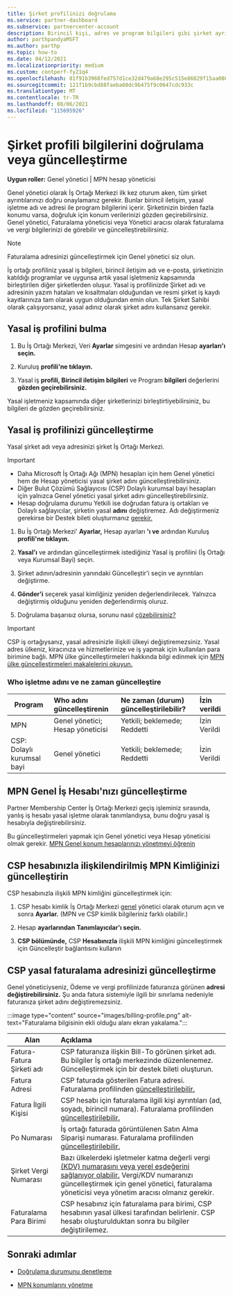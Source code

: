 ```yaml
---
title: Şirket profilinizi doğrulama
ms.service: partner-dashboard
ms.subservice: partnercenter-account
description: Birincil kişi, adres ve program bilgileri gibi şirket ayrıntılarınızı doğrulamayı öğrenin. Ayrıca yasal ve faturalama adreslerinizi de güncelleştirebilirsiniz.
author: parthpandyaMSFT
ms.author: parthp
ms.topic: how-to
ms.date: 04/12/2021
ms.localizationpriority: medium
ms.custom: contperf-fy21q4
ms.openlocfilehash: 81f91b3968fed757d1ce32d479a68e295c515e86829f15aa00832890ec16672c
ms.sourcegitcommit: 121f1b9cbd88faeba60dc9b475f9c0647cdc933c
ms.translationtype: MT
ms.contentlocale: tr-TR
ms.lasthandoff: 08/06/2021
ms.locfileid: "115695926"
---
```

# <a name="verify-or-update-your-company-profile-information"></a>Şirket profili bilgilerini doğrulama veya güncelleştirme 

**Uygun roller:** Genel yönetici | MPN hesap yöneticisi

Genel yönetici olarak İş Ortağı Merkezi ilk kez oturum aken, tüm şirket ayrıntılarınızı doğru onaylamanız gerekir. Bunlar birincil iletişim, yasal işletme adı ve adresi ile program bilgilerini içerir. Şirketinizin birden fazla konumu varsa, doğruluk için konum verilerinizi gözden geçirebilirsiniz. Genel yönetici, Faturalama yöneticisi veya Yönetici aracısı olarak faturalama ve vergi bilgilerinizi de görebilir ve güncelleştirebilirsiniz.

> [!NOTE]
> Faturalama adresinizi güncelleştirmek için Genel yönetici siz olun.

İş ortağı profiliniz yasal iş bilgileri, birincil iletişim adı ve e-posta, şirketinizin katıldığı programlar ve uygunsa artık yasal işletmeniz kapsamında birleştirilen diğer şirketlerden oluşur. Yasal iş profilinizde Şirket adı ve adresinin yazım hataları ve kısaltmaları olduğundan ve resmi şirket iş kaydı kayıtlarınıza tam olarak uygun olduğundan emin olun. Tek Şirket Sahibi olarak çalışıyorsanız, yasal adınız olarak şirket adını kullansanız gerekir.


## <a name="locate-the-legal-business-profile"></a>Yasal iş profilini bulma

1. Bu İş Ortağı Merkezi, Veri **Ayarlar** simgesini ve ardından Hesap **ayarları'ı seçin.**
 
1. Kuruluş **profili'ne tıklayın.** 

2. Yasal iş **profili, Birincil iletişim bilgileri** ve Program **bilgileri** değerlerini **gözden geçirebilirsiniz.**

Yasal işletmeniz kapsamında diğer şirketlerinizi birleştirtiyebilirsiniz, bu bilgileri de gözden geçirebilirsiniz. 

## <a name="update-your-legal-business-profile"></a>Yasal iş profilinizi güncelleştirme 

Yasal şirket adı veya adresinizi şirket İş Ortağı Merkezi.

>[!Important]
>- Daha Microsoft İş Ortağı Ağı (MPN) hesapları için hem Genel yönetici hem de Hesap yöneticisi yasal şirket adını güncelleştirebilirsiniz.
>- Diğer Bulut Çözümü Sağlayıcısı (CSP) Dolaylı kurumsal bayi hesapları için yalnızca Genel yönetici yasal şirket adını güncelleştirebilirsiniz. 
>- Hesap doğrulama durumu Yetkili ise doğrudan fatura iş ortakları ve Dolaylı sağlayıcılar, şirketin yasal **adını** değiştiremez. Adı değiştirmeniz gerekirse bir Destek bileti oluşturmanız [gerekir.](https://partner.microsoft.com/dashboard/support/servicerequests/create?stage=2&topicid=eb74583c-61b3-2124-bffc-00920e0ae772)



1. Bu İş Ortağı Merkezi' **Ayarlar,** Hesap ayarları **'ı ve** ardından Kuruluş **profili'ne tıklayın.**

2. **Yasal'ı** ve ardından güncelleştirmek istediğiniz Yasal iş profilini (İş Ortağı veya Kurumsal Bayi) seçin.

1. Şirket  adının/adresinin yanındaki Güncelleştir'i seçin ve ayrıntıları değiştirme.
 
1. **Gönder'i** seçerek yasal kimliğiniz yeniden değerlendirilecek. Yalnızca değiştirmiş olduğunu yeniden değerlendirmiş oluruz.

1. Doğrulama başarısız olursa, sorunu nasıl [çözebilirsiniz?](verification-responses.md)

>[!Important]
>CSP iş ortağıysanız, yasal adresinizle ilişkili ülkeyi değiştiremezsiniz. Yasal adres ülkeniz, kiracınıza ve hizmetlerinize ve iş yapmak için kullanılan para birimine bağlı. MPN ülke güncelleştirmeleri hakkında bilgi edinmek için [MPN ülke güncelleştirmeleri makalelerini okuyun.](manage-locations.md#change-country-of-partner-global-account)


### <a name="who-can-update-legal-business-name-and-when"></a>Who işletme adını ve ne zaman güncelleştire

|**Program**|**Who adını güncelleştirenin**|**Ne zaman (durum) güncelleştirilebilir?**|**İzin verildi**|
|---------------------|:-------------------------------|:------------|:-----------------|
MPN|Genel yönetici; Hesap yöneticisi|Yetkili; beklemede; Reddetti| İzin Verildi|
|CSP: Dolaylı kurumsal bayi|Genel yönetici|Yetkili; beklemede; Reddetti| İzin Verildi|


## <a name="update-your-mpn-global-business-account"></a>MPN Genel İş Hesabı'nızı güncelleştirme

Partner Membership Center İş Ortağı Merkezi geçiş işleminiz sırasında, yanlış iş hesabı yasal işletme olarak tanımlandıysa, bunu doğru yasal iş hesabıyla değiştirebilirsiniz.

Bu güncelleştirmeleri yapmak için Genel yönetici veya Hesap yöneticisi olmak gerekir. [MPN Genel konum hesaplarınızı yönetmeyi öğrenin](manage-locations.md)


## <a name="update-your-mpn-id-associated-with-your-csp-account"></a>CSP hesabınızla ilişkilendirilmiş MPN Kimliğinizi güncelleştirin

CSP hesabınızla ilişkili MPN kimliğini güncelleştirmek için:

1. CSP hesabı kimlik İş Ortağı Merkezi [genel](https://partner.microsoft.com/dashboard/home) yönetici olarak oturum açın ve sonra **Ayarlar.** (MPN ve CSP kimlik bilgileriniz farklı olabilir.)
 
1. Hesap **ayarlarından** **Tanımlayıcılar'ı seçin.**

1. **CSP bölümünde,** CSP **Hesabınızla** ilişkili MPN kimliğini güncelleştirmek için Güncelleştir bağlantısını kullanın 


## <a name="update-your-csp-legal-billing-address"></a>CSP yasal faturalama adresinizi güncelleştirme

Genel yöneticiyseniz, Ödeme ve vergi profilinizde faturanıza görünen **adresi değiştirebilirsiniz.** Şu anda fatura sistemiyle ilgili bir sınırlama nedeniyle faturanıza şirket adını değiştiremezsiniz.

:::image type="content" source="images/billing-profile.png" alt-text="Faturalama bilgisinin ekli olduğu alanı ekran yakalama.":::

|**Alan**  |**Açıklama**|  
|---------------------|:------------------|
|Fatura-Fatura Şirketi adı|CSP faturanıza ilişkin Bill-To görünen şirket adı.  Bu bilgiler İş ortağı merkezinde düzenlenemez.  Güncelleştirmek için bir destek bileti oluşturun.|
|Fatura Adresi|CSP faturada gösterilen Fatura adresi. Faturalama profilinden [güncelleştirilebilir.](https://partner.microsoft.com/dashboard/account/v3/accountsettings/billingprofile#commercial)|
|Fatura İlgili Kişisi|CSP hesabı için faturalama ilgili kişi ayrıntıları (ad, soyadı, birincil numara).  Faturalama profilinden [güncelleştirilebilir.](https://partner.microsoft.com/dashboard/account/v3/accountsettings/billingprofile#commercial)|
|Po Numarası|İş ortağı faturada görüntülenen Satın Alma Siparişi numarası. Faturalama profilinden [güncelleştirilebilir.](https://partner.microsoft.com/dashboard/account/v3/accountsettings/billingprofile#commercial)|
|Şirket Vergi Numarası|Bazı ülkelerdeki işletmeler katma değerli vergi [(KDV) numarasını veya yerel eşdeğerini sağlanıyor olabilir.](./organization-tax-info.md) Vergi/KDV numaranızı güncelleştirmek için genel yönetici, faturalama yöneticisi veya yönetim aracısı olmanız gerekir.|
|Faturalama Para Birimi|CSP hesabınız için faturalama para birimi, CSP hesabının yasal ülkesi tarafından belirlenir.  CSP hesabı oluşturulduktan sonra bu bilgiler değiştirilemez.|

## <a name="next-steps"></a>Sonraki adımlar

- [Doğrulama durumunu denetleme](verification-responses.md)

- [MPN konumlarını yönetme](manage-locations.md)

